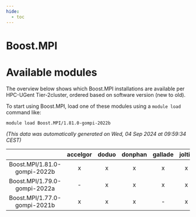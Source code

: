 ```yaml
---
hide:
  - toc
---
```


Boost.MPI
=========

# Available modules


The overview below shows which Boost.MPI installations are available per HPC-UGent Tier-2cluster, ordered based on software version (new to old).

To start using Boost.MPI, load one of these modules using a `module load` command like:

```shell
module load Boost.MPI/1.81.0-gompi-2022b
```

*(This data was automatically generated on Wed, 04 Sep 2024 at 09:59:34 CEST)*  

| |accelgor|doduo|donphan|gallade|joltik|shinx|skitty|
| :---: | :---: | :---: | :---: | :---: | :---: | :---: | :---: |
|Boost.MPI/1.81.0-gompi-2022b|x|x|x|x|x|-|x|
|Boost.MPI/1.79.0-gompi-2022a|-|x|x|x|x|-|x|
|Boost.MPI/1.77.0-gompi-2021b|x|x|x|-|x|-|x|
